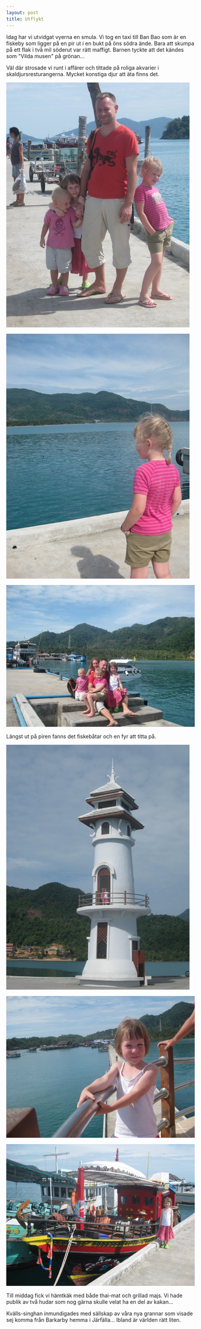 ```yaml
---
layout: post
title: Utflykt
---
```


Idag har vi utvidgat vyerna en smula. Vi tog en taxi till Ban Bao som
är en fiskeby som ligger på en pir ut i en bukt på öns södra
ände. Bara att skumpa på ett flak i två mil söderut var rätt
maffigt. Barnen tyckte att det kändes som "Vilda musen" på grönan...

Väl där strosade vi runt i affärer och tittade på roliga akvarier i
skaldjursresturangerna. Mycket konstiga djur att äta finns det.

<a href="/images/drupal/IMG_1614.JPG"><img src="/images/drupal/thumbnails/IMG_1614.jpg" /></a>

<a href="/images/drupal/IMG_1626.JPG"><img src="/images/drupal/thumbnails/IMG_1626.jpg" /></a>

<a href="/images/drupal/IMG_1622.JPG"><img src="/images/drupal/thumbnails/IMG_1622.jpg" /></a>

Längst ut på piren fanns det fiskebåtar och en fyr att titta på.

<a href="/images/drupal/IMG_1630.JPG"><img src="/images/drupal/thumbnails/IMG_1630.jpg" /></a>

<a href="/images/drupal/IMG_1635.JPG"><img src="/images/drupal/thumbnails/IMG_1635.jpg" /></a>

<a href="/images/drupal/IMG_1624.JPG"><img src="/images/drupal/thumbnails/IMG_1624.jpg" /></a>

Till middag fick vi hämtkäk med både thai-mat och grillad majs. Vi
hade publik av två hudar som nog gärna skulle velat ha en del av
kakan...

Kvälls-singhan inmundigades med sällskap av våra nya grannar som
visade sej komma från Barkarby hemma i Järfälla... Ibland är världen
rätt liten.


